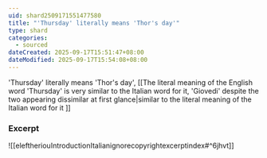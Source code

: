 ```yaml
---
uid: shard2509171551477580
title: "'Thursday' literally means 'Thor's day'"
type: shard
categories:
  - sourced
dateCreated: 2025-09-17T15:51:47+08:00
dateModified: 2025-09-17T15:54:08+08:00
---
```

'Thursday' literally means 'Thor's day', [[The literal meaning of the English word 'Thursday' is very similar to the Italian word for it, 'Giovedi' despite the two appearing dissimilar at first glance|similar to the literal meaning of the Italian word for it ]]
### Excerpt
![[eleftheriouIntroductionItalianignorecopyrightexcerptindex#^6jhvt]]